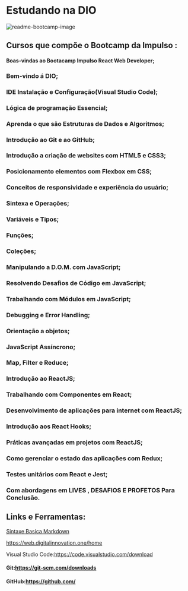 # Estudando na DIO

![readme-bootcamp-image](https://user-images.githubusercontent.com/88461178/138758694-f3c35bbd-03d5-418f-a96d-267d2441c66f.png)


## Cursos que compõe o Bootcamp da Impulso :

#### Boas-vindas ao Bootacamp Impulso React Web Developer;
### Bem-vindo á DIO;
### IDE Instalação e Configuração(Visual Studio Code);
### Lógica de programação Essencial;
### Aprenda o que são Estruturas de Dados e Algoritmos;
### Introdução ao Git e ao GitHub;
### Introdução a criação de websites com HTML5 e CSS3; 
### Posicionamento elementos com Flexbox em CSS;
### Conceitos de responsividade e experiência do usuário;
### Sintexa e Operações;
### Variáveis e Tipos;
### Funções;
### Coleções;
### Manipulando a D.O.M. com JavaScript;
### Resolvendo Desafios de Código em JavaScript;
### Trabalhando com Módulos em JavaScript;
### Debugging e Error Handling;
### Orientação a objetos;
### JavaScript Assíncrono;
### Map, Filter e Reduce;
### Introdução ao ReactJS;
### Trabalhando com Componentes em React;
### Desenvolvimento de aplicações para internet com ReactJS;
### Introdução aos React Hooks;
### Práticas avançadas em projetos com ReactJS;
### Como gerenciar o estado das aplicações com Redux;
### Testes unitários com React e Jest;

### Com abordagens em LIVES , DESAFIOS E PROFETOS Para Conclusão.

## Links e Ferramentas:
[Sintaxe Basica Markdown](https://www.markdownguide.org/basic-syntax/) 

https://web.digitalinnovation.one/home 

Visual Studio Code:https://code.visualstudio.com/download
#### Git:https://git-scm.com/downloads
#### GitHub:https://github.com/
